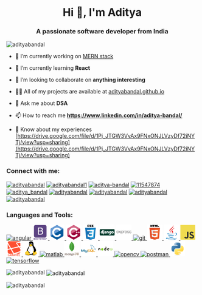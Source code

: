 <h1 align="center">Hi 👋, I'm Aditya</h1>
<h3 align="center">A passionate software developer from India</h3>

<p align="left"> <img src="https://komarev.com/ghpvc/?username=adityabandal&label=Profile%20views&color=0e75b6&style=flat" alt="adityabandal" /> </p>

- 🔭 I’m currently working on [MERN stack](https://github.com/adityabandal/TShirt_store-webapp)

- 🌱 I’m currently learning **React**

- 👯 I’m looking to collaborate on **anything interesting**

- 👨‍💻 All of my projects are available at [adityabandal.github.io](adityabandal.github.io)

- 💬 Ask me about **DSA**

- 📫 How to reach me **https://www.linkedin.com/in/aditya-bandal/**

- 📄 Know about my experiences [https://drive.google.com/file/d/1Pj_JTGW3VvAx9FNxONJLVzyDf72iNYTj/view?usp=sharing](https://drive.google.com/file/d/1Pj_JTGW3VvAx9FNxONJLVzyDf72iNYTj/view?usp=sharing)

<h3 align="left">Connect with me:</h3>
<p align="left">
<a href="https://dev.to/adityabandal" target="blank"><img align="center" src="https://cdn.jsdelivr.net/npm/simple-icons@3.0.1/icons/dev-dot-to.svg" alt="adityabandal" height="30" width="40" /></a>
<a href="https://twitter.com/adityabandal1" target="blank"><img align="center" src="https://raw.githubusercontent.com/rahuldkjain/github-profile-readme-generator/master/src/images/icons/Social/twitter.svg" alt="adityabandal1" height="30" width="40" /></a>
<a href="https://linkedin.com/in/aditya-bandal" target="blank"><img align="center" src="https://raw.githubusercontent.com/rahuldkjain/github-profile-readme-generator/master/src/images/icons/Social/linked-in-alt.svg" alt="aditya-bandal" height="30" width="40" /></a>
<a href="https://stackoverflow.com/users/11547874" target="blank"><img align="center" src="https://raw.githubusercontent.com/rahuldkjain/github-profile-readme-generator/master/src/images/icons/Social/stack-overflow.svg" alt="11547874" height="30" width="40" /></a>
<a href="https://instagram.com/aditya_bandal" target="blank"><img align="center" src="https://raw.githubusercontent.com/rahuldkjain/github-profile-readme-generator/master/src/images/icons/Social/instagram.svg" alt="aditya_bandal" height="30" width="40" /></a>
<a href="https://www.codechef.com/users/adityabandal" target="blank"><img align="center" src="https://cdn.jsdelivr.net/npm/simple-icons@3.1.0/icons/codechef.svg" alt="adityabandal" height="30" width="40" /></a>
<a href="https://codeforces.com/profile/adityabandal" target="blank"><img align="center" src="https://cdn.jsdelivr.net/npm/simple-icons@3.0.1/icons/codeforces.svg" alt="adityabandal" height="30" width="40" /></a>
<a href="https://www.leetcode.com/adityabandal" target="blank"><img align="center" src="https://raw.githubusercontent.com/rahuldkjain/github-profile-readme-generator/master/src/images/icons/Social/leet-code.svg" alt="adityabandal" height="30" width="40" /></a>
<a href="https://auth.geeksforgeeks.org/user/adityabandal" target="blank"><img align="center" src="https://raw.githubusercontent.com/rahuldkjain/github-profile-readme-generator/master/src/images/icons/Social/geeks-for-geeks.svg" alt="adityabandal" height="30" width="40" /></a>
</p>

<h3 align="left">Languages and Tools:</h3>
<p align="left"> <a href="https://angular.io" target="_blank"> <img src="https://angular.io/assets/images/logos/angular/angular.svg" alt="angular" width="40" height="40"/> </a> <a href="https://getbootstrap.com" target="_blank"> <img src="https://raw.githubusercontent.com/devicons/devicon/master/icons/bootstrap/bootstrap-plain-wordmark.svg" alt="bootstrap" width="40" height="40"/> </a> <a href="https://www.cprogramming.com/" target="_blank"> <img src="https://raw.githubusercontent.com/devicons/devicon/master/icons/c/c-original.svg" alt="c" width="40" height="40"/> </a> <a href="https://www.w3schools.com/cpp/" target="_blank"> <img src="https://raw.githubusercontent.com/devicons/devicon/master/icons/cplusplus/cplusplus-original.svg" alt="cplusplus" width="40" height="40"/> </a> <a href="https://www.w3schools.com/css/" target="_blank"> <img src="https://raw.githubusercontent.com/devicons/devicon/master/icons/css3/css3-original-wordmark.svg" alt="css3" width="40" height="40"/> </a> <a href="https://www.djangoproject.com/" target="_blank"> <img src="https://raw.githubusercontent.com/devicons/devicon/master/icons/django/django-original.svg" alt="django" width="40" height="40"/> </a> <a href="https://expressjs.com" target="_blank"> <img src="https://raw.githubusercontent.com/devicons/devicon/master/icons/express/express-original-wordmark.svg" alt="express" width="40" height="40"/> </a> <a href="https://git-scm.com/" target="_blank"> <img src="https://www.vectorlogo.zone/logos/git-scm/git-scm-icon.svg" alt="git" width="40" height="40"/> </a> <a href="https://www.w3.org/html/" target="_blank"> <img src="https://raw.githubusercontent.com/devicons/devicon/master/icons/html5/html5-original-wordmark.svg" alt="html5" width="40" height="40"/> </a> <a href="https://www.java.com" target="_blank"> <img src="https://raw.githubusercontent.com/devicons/devicon/master/icons/java/java-original.svg" alt="java" width="40" height="40"/> </a> <a href="https://developer.mozilla.org/en-US/docs/Web/JavaScript" target="_blank"> <img src="https://raw.githubusercontent.com/devicons/devicon/master/icons/javascript/javascript-original.svg" alt="javascript" width="40" height="40"/> </a> <a href="https://laravel.com/" target="_blank"> <img src="https://raw.githubusercontent.com/devicons/devicon/master/icons/laravel/laravel-plain-wordmark.svg" alt="laravel" width="40" height="40"/> </a> <a href="https://www.linux.org/" target="_blank"> <img src="https://raw.githubusercontent.com/devicons/devicon/master/icons/linux/linux-original.svg" alt="linux" width="40" height="40"/> </a> <a href="https://www.mathworks.com/" target="_blank"> <img src="https://upload.wikimedia.org/wikipedia/commons/2/21/Matlab_Logo.png" alt="matlab" width="40" height="40"/> </a> <a href="https://www.mongodb.com/" target="_blank"> <img src="https://raw.githubusercontent.com/devicons/devicon/master/icons/mongodb/mongodb-original-wordmark.svg" alt="mongodb" width="40" height="40"/> </a> <a href="https://www.mysql.com/" target="_blank"> <img src="https://raw.githubusercontent.com/devicons/devicon/master/icons/mysql/mysql-original-wordmark.svg" alt="mysql" width="40" height="40"/> </a> <a href="https://nodejs.org" target="_blank"> <img src="https://raw.githubusercontent.com/devicons/devicon/master/icons/nodejs/nodejs-original-wordmark.svg" alt="nodejs" width="40" height="40"/> </a> <a href="https://opencv.org/" target="_blank"> <img src="https://www.vectorlogo.zone/logos/opencv/opencv-icon.svg" alt="opencv" width="40" height="40"/> </a> <a href="https://postman.com" target="_blank"> <img src="https://www.vectorlogo.zone/logos/getpostman/getpostman-icon.svg" alt="postman" width="40" height="40"/> </a> <a href="https://www.python.org" target="_blank"> <img src="https://raw.githubusercontent.com/devicons/devicon/master/icons/python/python-original.svg" alt="python" width="40" height="40"/> </a> <a href="https://www.tensorflow.org" target="_blank"> <img src="https://www.vectorlogo.zone/logos/tensorflow/tensorflow-icon.svg" alt="tensorflow" width="40" height="40"/> </a> </p>

<p><img align="left" src="https://github-readme-stats.vercel.app/api/top-langs?username=adityabandal&show_icons=true&locale=en&layout=compact" alt="adityabandal" /></p>

<p>&nbsp;<img align="center" src="https://github-readme-stats.vercel.app/api?username=adityabandal&show_icons=true&locale=en" alt="adityabandal" /></p>

<p><img align="center" src="https://github-readme-streak-stats.herokuapp.com/?user=adityabandal&" alt="adityabandal" /></p>
